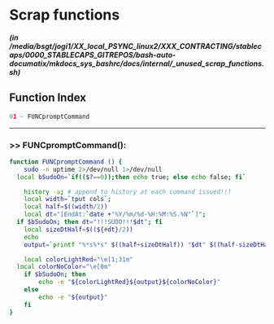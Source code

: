 
Scrap functions
===============


***(in /media/bsgt/jogi1/XX_local_PSYNC_linux2/XXX_CONTRACTING/stablecaps/0000_STABLECAPS_GITREPOS/bash-auto-documatix/mkdocs_sys_bashrc/docs/internal/_unused_scrap_functions.sh)***
## Function Index


```python
01 - FUNCpromptCommand
```

******
### >> FUNCpromptCommand():


```bash
function FUNCpromptCommand () {
    sudo -n uptime 2>/dev/null 1>/dev/null
  local bSudoOn=`if(($?==0));then echo true; else echo false; fi`

    history -a; # append to history at each command issued!!!
    local width=`tput cols`;
    local half=$((width/2))
    local dt="[EndAt:`date +"%Y/%m/%d-%H:%M:%S.%N"`]";
  if $bSudoOn; then dt="!!!SUDO!!!$dt"; fi
    local sizeDtHalf=$((${#dt}/2))
    echo
    output=`printf "%*s%*s" $((half+sizeDtHalf)) "$dt" $((half-sizeDtHalf)) "" |sed 's" "="g';`

    local colorLightRed="\e[1;31m"
  local colorNoColor="\e[0m"
    if $bSudoOn; then
        echo -e "${colorLightRed}${output}${colorNoColor}"
    else
        echo -e "${output}"
    fi
}

```


